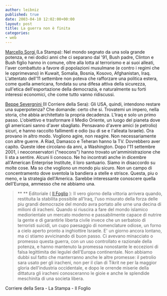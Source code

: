 ```yaml
---
author: leibniz
published: true
date: 2003-04-10 12:02:00+00:00
layout: post
title: La guerra non è finita
categories:
- web
---
```

[   Marcello Sorgi ](http://www.lastampa.it/redazione/editoriali/ngeditoriale1.asp)   (La Stampa):   Nel mondo segnato da una sola grande potenza, e nei dodici anni che ci separano dal '91, Bush padre, Clinton e Bush figlio hanno in comune, oltre alla lotta al terrorismo e ai suoi alleati, l'aver combattuto a favore di popolazioni musulmane (e contro i regimi che le opprimevano) in Kuwait, Somalia, Bosnia, Kosovo, Afghanistan, Iraq. L'attentato dell'11 settembre non poteva che rafforzare una politica estera, come quella americana, fondata su una difesa attiva della sicurezza, sull'etica dell'esportazione della democrazia, e naturalmente su forti interessi economici, che come tutto vanno ridiscussi. 

[ Beppe Severgnini ](http://www.corriere.it/severgnini)   (Il Corriere della Sera): Gli USA, quindi, intendono restare una superpotenza? Che domande: certo che si. Trovatemi un impero, nella storia, che abbia architettato la propria decadenza. L'Iraq e solo un primo passo. L'obiettivo e trasformare il Medio Oriente, un luogo del pianeta dove gli americani sanno d'aver sbagliato. Pensavano d'avere amici (e petrolio) sicuri, e hanno raccolto fallimenti e odio (su di se e l'alleata Israele). Ora provano in altro modo. Vogliono agire, non reagire. Non necessariamente con altre guerre. A Riad, Damasco e Teheran hanno la TV. Dovrebbero aver capito.
Queste idee circolano da anni, a Washington. Dopo l'11 settembre 2001, i neoconservatori ("neocons") hanno trovato un'amministrazione che li sta a sentire. Alcuni li conosco. Ne ho incontrati anche in dicembre all'American Enterprise Institute, il loro  santuario. Siamo in disaccordo su molte cose. Ma so che vogliono un mondo piu sicuro. Non un campo di concentramento dove sventola la bandiera a stelle e strisce. Questa, piu o meno, e la strategia dell'America. Sarebbe interessante conoscere quella dell'Europa, ammesso che ne abbiamo una.
> 
>  **   ** Editoriale ( [   Il Foglio](http://www.ilfoglio.it/editoriale.php?data=10/04/2003) ):   Il vero giorno della vittoria arrivera quando, restituita la stabilita possibile all'Iraq, l'uso misurato della forza delle piu grandi democrazie del mondo avra portato alle urne una decina di milioni di iracheni. Quando si riuscira a fare del mondo islamico mediorientale un mercato moderno e passabilmente capace di nutrire la gente e di garantirle liberta civile invece che un serbatoio di terroristi suicidi, un cupo paesaggio di nomenclature odiose, un forno a cielo aperto pronto a inghiottire Israele. E' un giorno ancora lontano, ma ci stiamo avvicinando di buon passo. Ci avevano minacciato o promesso questa guerra, con un uso controllato e razionale della potenza, e hanno mantenuto la promessa nonostante le eccezioni di falsa legittimita dei legulei dell'Europa continentale. Non abbiamo dubbi sul fatto che manterranno anche le altre promesse: il petrolio sara usato per gli iracheni, non per il clan di Tikrit ne per la maggior gloria dell'industria occidentale, e dopo le orrende miserie della dittatura gli iracheni conosceranno le gioie e anche le splendide meschinita di una societa libera. 

  Corriere della Sera - La Stampa - Il Foglio 
